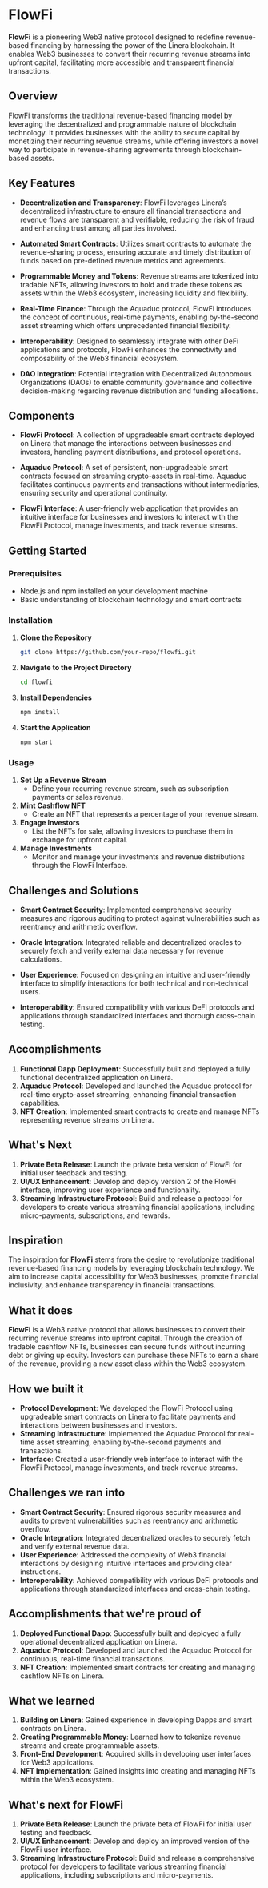 # FlowFi

**FlowFi** is a pioneering Web3 native protocol designed to redefine revenue-based financing by harnessing the power of the Linera blockchain. It enables Web3 businesses to convert their recurring revenue streams into upfront capital, facilitating more accessible and transparent financial transactions.

## Overview

FlowFi transforms the traditional revenue-based financing model by leveraging the decentralized and programmable nature of blockchain technology. It provides businesses with the ability to secure capital by monetizing their recurring revenue streams, while offering investors a novel way to participate in revenue-sharing agreements through blockchain-based assets.

## Key Features

- **Decentralization and Transparency**: FlowFi leverages Linera’s decentralized infrastructure to ensure all financial transactions and revenue flows are transparent and verifiable, reducing the risk of fraud and enhancing trust among all parties involved.
  
- **Automated Smart Contracts**: Utilizes smart contracts to automate the revenue-sharing process, ensuring accurate and timely distribution of funds based on pre-defined revenue metrics and agreements.

- **Programmable Money and Tokens**: Revenue streams are tokenized into tradable NFTs, allowing investors to hold and trade these tokens as assets within the Web3 ecosystem, increasing liquidity and flexibility.

- **Real-Time Finance**: Through the Aquaduc protocol, FlowFi introduces the concept of continuous, real-time payments, enabling by-the-second asset streaming which offers unprecedented financial flexibility.

- **Interoperability**: Designed to seamlessly integrate with other DeFi applications and protocols, FlowFi enhances the connectivity and composability of the Web3 financial ecosystem.

- **DAO Integration**: Potential integration with Decentralized Autonomous Organizations (DAOs) to enable community governance and collective decision-making regarding revenue distribution and funding allocations.

## Components

- **FlowFi Protocol**: A collection of upgradeable smart contracts deployed on Linera that manage the interactions between businesses and investors, handling payment distributions, and protocol operations.

- **Aquaduc Protocol**: A set of persistent, non-upgradeable smart contracts focused on streaming crypto-assets in real-time. Aquaduc facilitates continuous payments and transactions without intermediaries, ensuring security and operational continuity.

- **FlowFi Interface**: A user-friendly web application that provides an intuitive interface for businesses and investors to interact with the FlowFi Protocol, manage investments, and track revenue streams.

## Getting Started

### Prerequisites

- Node.js and npm installed on your development machine
- Basic understanding of blockchain technology and smart contracts

### Installation

1. **Clone the Repository**
   ```bash
   git clone https://github.com/your-repo/flowfi.git
   ```
2. **Navigate to the Project Directory**
   ```bash
   cd flowfi
   ```
3. **Install Dependencies**
   ```bash
   npm install
   ```
4. **Start the Application**
   ```bash
   npm start
   ```

### Usage

1. **Set Up a Revenue Stream**
   - Define your recurring revenue stream, such as subscription payments or sales revenue.
2. **Mint Cashflow NFT**
   - Create an NFT that represents a percentage of your revenue stream.
3. **Engage Investors**
   - List the NFTs for sale, allowing investors to purchase them in exchange for upfront capital.
4. **Manage Investments**
   - Monitor and manage your investments and revenue distributions through the FlowFi Interface.

## Challenges and Solutions

- **Smart Contract Security**: Implemented comprehensive security measures and rigorous auditing to protect against vulnerabilities such as reentrancy and arithmetic overflow.

- **Oracle Integration**: Integrated reliable and decentralized oracles to securely fetch and verify external data necessary for revenue calculations.

- **User Experience**: Focused on designing an intuitive and user-friendly interface to simplify interactions for both technical and non-technical users.

- **Interoperability**: Ensured compatibility with various DeFi protocols and applications through standardized interfaces and thorough cross-chain testing.

## Accomplishments

1. **Functional Dapp Deployment**: Successfully built and deployed a fully functional decentralized application on Linera.
2. **Aquaduc Protocol**: Developed and launched the Aquaduc protocol for real-time crypto-asset streaming, enhancing financial transaction capabilities.
3. **NFT Creation**: Implemented smart contracts to create and manage NFTs representing revenue streams on Linera.

## What's Next

1. **Private Beta Release**: Launch the private beta version of FlowFi for initial user feedback and testing.
2. **UI/UX Enhancement**: Develop and deploy version 2 of the FlowFi interface, improving user experience and functionality.
3. **Streaming Infrastructure Protocol**: Build and release a protocol for developers to create various streaming financial applications, including micro-payments, subscriptions, and rewards.

## Inspiration

The inspiration for **FlowFi** stems from the desire to revolutionize traditional revenue-based financing models by leveraging blockchain technology. We aim to increase capital accessibility for Web3 businesses, promote financial inclusivity, and enhance transparency in financial transactions.

## What it does

**FlowFi** is a Web3 native protocol that allows businesses to convert their recurring revenue streams into upfront capital. Through the creation of tradable cashflow NFTs, businesses can secure funds without incurring debt or giving up equity. Investors can purchase these NFTs to earn a share of the revenue, providing a new asset class within the Web3 ecosystem.

## How we built it

- **Protocol Development**: We developed the FlowFi Protocol using upgradeable smart contracts on Linera to facilitate payments and interactions between businesses and investors.
- **Streaming Infrastructure**: Implemented the Aquaduc Protocol for real-time asset streaming, enabling by-the-second payments and transactions.
- **Interface**: Created a user-friendly web interface to interact with the FlowFi Protocol, manage investments, and track revenue streams.

## Challenges we ran into

- **Smart Contract Security**: Ensured rigorous security measures and audits to prevent vulnerabilities such as reentrancy and arithmetic overflow.
- **Oracle Integration**: Integrated decentralized oracles to securely fetch and verify external revenue data.
- **User Experience**: Addressed the complexity of Web3 financial interactions by designing intuitive interfaces and providing clear instructions.
- **Interoperability**: Achieved compatibility with various DeFi protocols and applications through standardized interfaces and cross-chain testing.

## Accomplishments that we're proud of

1. **Deployed Functional Dapp**: Successfully built and deployed a fully operational decentralized application on Linera.
2. **Aquaduc Protocol**: Developed and launched the Aquaduc Protocol for continuous, real-time financial transactions.
3. **NFT Creation**: Implemented smart contracts for creating and managing cashflow NFTs on Linera.

## What we learned

1. **Building on Linera**: Gained experience in developing Dapps and smart contracts on Linera.
2. **Creating Programmable Money**: Learned how to tokenize revenue streams and create programmable assets.
3. **Front-End Development**: Acquired skills in developing user interfaces for Web3 applications.
4. **NFT Implementation**: Gained insights into creating and managing NFTs within the Web3 ecosystem.

## What's next for FlowFi

1. **Private Beta Release**: Launch the private beta of FlowFi for initial user testing and feedback.
2. **UI/UX Enhancement**: Develop and deploy an improved version of the FlowFi user interface.
3. **Streaming Infrastructure Protocol**: Build and release a comprehensive protocol for developers to facilitate various streaming financial applications, including subscriptions and micro-payments.
